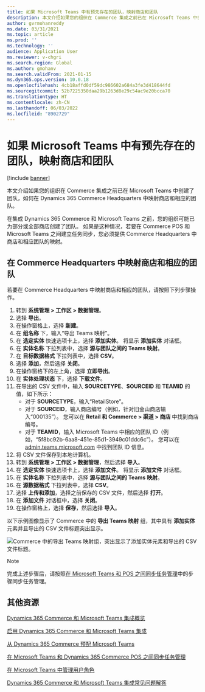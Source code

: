 ```yaml
---
title: 如果 Microsoft Teams 中有预先存在的团队，映射商店和团队
description: 本文介绍如果您的组织在 Commerce 集成之前已在 Microsoft Teams 中创建了团队，如何在 Dynamics 365 Commerce Headquarters 中映射商店和相应的团队。
author: gvrmohanreddy
ms.date: 03/31/2021
ms.topic: article
ms.prod: ''
ms.technology: ''
audience: Application User
ms.reviewer: v-chgri
ms.search.region: Global
ms.author: gmohanv
ms.search.validFrom: 2021-01-15
ms.dyn365.ops.version: 10.0.18
ms.openlocfilehash: 4cb18affd0df59dc986602a684a3fe3d418644fd
ms.sourcegitcommit: 52b7225350daa29b1263d8e29c54ac9e20bcca70
ms.translationtype: HT
ms.contentlocale: zh-CN
ms.lasthandoff: 06/03/2022
ms.locfileid: "8902729"
---
```

# <a name="map-stores-and-teams-if-there-are-pre-existing-teams-in-microsoft-teams"></a>如果 Microsoft Teams 中有预先存在的团队，映射商店和团队

[!include [banner](includes/banner.md)]

本文介绍如果您的组织在 Commerce 集成之前已在 Microsoft Teams 中创建了团队，如何在 Dynamics 365 Commerce Headquarters 中映射商店和相应的团队。

在集成 Dynamics 365 Commerce 和 Microsoft Teams 之前，您的组织可能已为部分或全部商店创建了团队。 如果是这种情况，若要在 Commerce POS 和 Microsoft Teams 之间建立任务同步，您必须提供 Commerce Headquarters 中商店和相应团队的映射。

## <a name="map-stores-and-corresponding-teams-in-commerce-headquarters"></a>在 Commerce Headquarters 中映射商店和相应的团队 

若要在 Commerce Headquarters 中映射商店和相应的团队，请按照下列步骤操作。

1. 转到 **系统管理 \> 工作区 \> 数据管理**。
1. 选择 **导出**。 
1. 在操作窗格上，选择 **新建**。
1. 在 **组名称** 下，输入“导出 Teams 映射”。
1. 在 **选定实体** 快速选项卡上，选择 **添加实体**。 将显示 **添加实体** 对话框。  
1. 在 **实体名称** 下拉列表中，选择 **源与团队之间的 Teams 映射**。
1. 在 **目标数据格式** 下拉列表中，选择 **CSV**。
1. 选择 **添加**，然后选择 **关闭**。
1. 在操作窗格下的左上角，选择 **立即导出**。
1. 在 **实体处理状态** 下，选择 **下载文件**。
1. 在导出的 CSV 文件中，输入 **SOURCETYPE**、**SOURCEID** 和 **TEAMID** 的值，如下所示：
    - 对于 **SOURCETYPE**，输入“RetailStore”。 
    - 对于 **SOURCEID**，输入商店编号（例如，针对旧金山商店输入“000135”）。 您可以在 **Retail 和 Commerce \> 渠道 \> 商店** 中找到商店编号。
    - 对于 **TEAMID**，输入 Microsoft Teams 中相应的团队 ID（例如，“5f8bc92b-6aa8-451e-85d1-3949c01ddc6c”）。 您可以在 [admin.teams.microsoft.com](https://admin.teams.microsoft.com) 中找到团队 ID 信息。
1. 将 CSV 文件保存到本地计算机。
1. 转到 **系统管理 \> 工作区 \> 数据管理**，然后选择 **导入**。
1. 在 **选定实体** 快速选项卡上，选择 **添加文件**。 将显示 **添加文件** 对话框。
1. 在 **实体名称** 下拉列表中，选择 **源与团队之间的 Teams 映射**。
1. 在 **源数据格式** 下拉列表中，选择 **CSV**。
1. 选择 **上传和添加**，选择之前保存的 CSV 文件，然后选择 **打开**。
1. 在 **添加文件** 对话框中，选择 **关闭**。
1. 在操作窗格上，选择 **保存**，然后选择 **导入**。

以下示例图像显示了 Commerce 中的 **导出 Teams 映射** 组，其中具有 **添加实体** 元素并且导出的 CSV 文件标题突出显示。

![Commerce 中的导出 Teams 映射组，突出显示了添加实体元素和导出的 CSV 文件标题。](media/d365-commerce-data-mgmt-export-entity.png)

> [!NOTE]
> 完成上述步骤后，请按照[在 Microsoft Teams 和 POS 之间同步任务管理](synchronize-tasks-teams-pos.md)中的步骤同步任务管理。 

## <a name="additional-resources"></a>其他资源

[Dynamics 365 Commerce 和 Microsoft Teams 集成概览](commerce-teams-integration.md)

[启用 Dynamics 365 Commerce 和 Microsoft Teams 集成](enable-teams-integration.md)

[从 Dynamics 365 Commerce 预配 Microsoft Teams](provision-teams-from-commerce.md)

[在 Microsoft Teams 和 Dynamics 365 Commerce POS 之间同步任务管理](synchronize-tasks-teams-pos.md)

[在 Microsoft Teams 中管理用户角色](manage-user-roles-teams.md)

[Dynamics 365 Commerce 和 Microsoft Teams 集成常见问题解答](teams-integration-faq.md)
